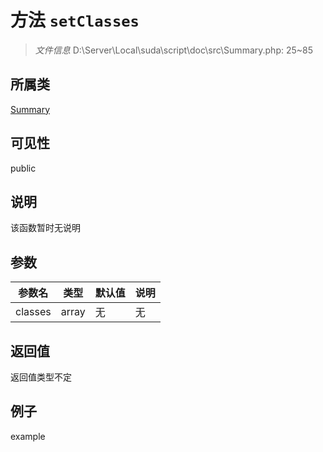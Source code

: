 # 方法 `setClasses`



> *文件信息* D:\Server\Local\suda\script\doc\src\Summary.php: 25~85

## 所属类 

[Summary](../Summary.md)

## 可见性

 public 

## 说明

该函数暂时无说明


## 参数


| 参数名 | 类型 | 默认值 | 说明 |
|--------|-----|-------|-------|
| classes |  array | 无 | 无 |



## 返回值

返回值类型不定


## 例子

example